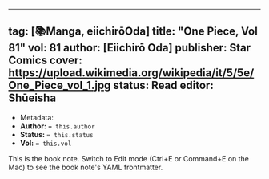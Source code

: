 
---
tag: [📚Manga, eiichirōOda]
title: "One Piece, Vol 81"
vol: 81
author: [Eiichirō Oda]
publisher: Star Comics
cover: https://upload.wikimedia.org/wikipedia/it/5/5e/One_Piece_vol_1.jpg
status: Read
editor: Shūeisha
---


- Metadata:
- **Author:** `= this.author`
- **Status:** `= this.status`
- **Vol:** `= this.vol`

This is the book note. Switch to Edit mode (Ctrl+E or Command+E on the Mac) to see the book note's YAML frontmatter.


